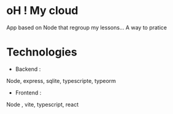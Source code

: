 # oH ! My cloud

App based on Node that regroup my lessons...
A way to pratice

# Technologies

- Backend :

Node, express, sqlite, typescripte, typeorm

- Frontend :

Node , vite, typescript, react
